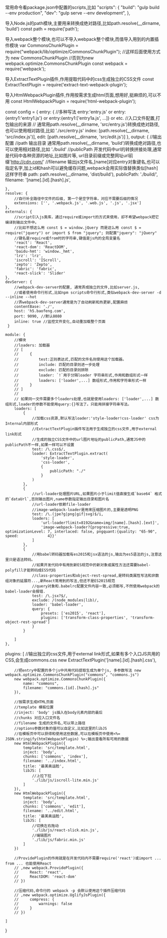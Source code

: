 常用命令看package.json中配置的scripts,比如
"scripts": {
    "build": "gulp build --env production",
    "dev": "gulp serve --env development",
  },
  
导入Node.js的path模块,主要用来转换成绝对路径,比如path.resolve(__dirname, 'build')
const path = require('path');

导入webpack整个模块,也可以不导入webpack整个模块,而值导入用到的内置插件模块
var CommonsChunkPlugin = require("webpack/lib/optimize/CommonsChunkPlugin");
//这样后面使用方式为 new CommonsChunkPlugin
//否则为new webpack.optimize.CommonsChunkPlugin
const webpack = require('webpack');

导入ExtractTextPlugin插件,作用提取代码中的css生成独立的CSS文件
const ExtractTextPlugin = require('extract-text-webpack-plugin');

导入HtmlWebpackPlugin插件,作用按需求生成html页面,想用好,挺麻烦的,可以不用
const HtmlWebpackPlugin = require('html-webpack-plugin');

const config = {
   entry: {
        //多种写法 entry:'entry.js' or entry:{entry1:'entry1.js'} or entry:{entry1:['entry1a.js', ...]} or etc.
        //入口文件配置,打包输出的来源
        // 通常用path.resolve(__dirname, 'src/entry.js')转换成绝对路径,也可以使用相对路径,比如 './src/entry.js'
        index: [path.resolve(__dirname, 'src/index.js')],
        edit: [path.resolve(__dirname, 'src/edit.js')]
    },
    output: {
        //输出配置
        //path 输出目录 通常用path.resolve(__dirname, 'build')转换成绝对路径,也可以使用相对路径,比如 './build'
        //publicPath 开发代码中url的转换拼接处理,通常是代码中各种资源的地址,比如图片等, url目录前缀或完整网址url前缀'http://cdn.com/'
        //filename 输出js文件名,[name]对应entry对象键名,也可以指定名字,加上id和hash可以避免缓存问题,webpack会用实际值替换类似[hash]这样字符串
        path: path.resolve(__dirname, 'dist/build'),
        publicPath: './build/',
        filename: '[name].[id].[hash].js',

    },
    resolve: {
        //自行补全路径中文件的后缀, 第一个是空字符串，对应不需要后缀的情况
        extensions: ['', '.webpack.js', '.web.js', '.js', '.jsx']
    },
    externals: {
        //script引入js类库，通过require或import的方式来使用，却不希望webpack把它编译到输出文件中。
        //比如不想这么用 const $ = window.jQuery 而是这么用 const $ = require("jquery") or import $ from "jquery"; 则配置"jquery": "jQuery"
        //键名是require或from时的字符串,键值是js内的全局变量名
        'react': 'React',
        'react-dom': 'ReactDOM',
        'baidu-hmt': 'window._hmt',
        'lrz': 'lrz',
        'iscroll': 'IScroll',
        'zepto': 'Zepto',
        'fabric': 'fabric',
        'react-slick': 'Slider'
    },
    devServer: {
        //webpack-dev-server的配置, 通常弄成独立的文件,比如server.js,
        //或者使用命令行形式,比如npm scripts命令行形式,类似webpack-dev-server -d --inline --hot
        //弄webpack-dev-server通常是为了自动刷新和热更新,配置麻烦
        contentBase: './',
        host: 'h5.baofeng.com',
        port: 9090, //默认8080
        inline: true //监控文件变化,自动重加载整个页面
     }
 
    module: {
        //模块
        //loaders: 加载器
        // [
        //     {
        //         test:正则表达式,匹配的文件名则使用这个加载器。
        //         include: 匹配的目录则进一步处理
        //         exclude: 匹配的目录则排除
        //         loader: `!`用于分隔loader 字符串形式,作用和数组形式一样
        //         loaders: ['loader',...] 数组形式,作用和字符串形式一样
        //     }
        // ]
        //
        // 如果同一文件需要多个loaders处理,也就是使用loaders: ['loader',...] 数组形式,loader的参数不能使用query:{}写法了。只能用拼接字符串写法。
        loaders: [
            {
                //加载css资源,默认写法loader:'style-loader!css-loader' css为Internal内部形式
                //ExtractTextPlugin插件写法用于生成独立的css文件,用于external link形式
                //生成的独立CSS文件中的url图片地址的publicPath,通常JS中的publicPath不一样,如果一样可以不设置
                test: /\.css$/,
                loader: ExtractTextPlugin.extract(
                    'style-loader',
                    'css-loader',
                    {
                        publicPath: "./"
                    }
                )
            },
            {
                //url-loader处理图片URL,如果图片小于limit值直接生成`base64` 格式的`dataUrl`,否则输出图片,name参数指定输出目录和图片名
                //url-loader依赖file-loader
                //image-webpack-loader是用来压缩图片的,主要是透明PNG
                test: /\.(jpe?g|png|gif|svg)$/i,
                loaders: [
                    'url-loader?limit=8192&name=img/[name].[hash].[ext]',
                    'image-webpack-loader?{progressive:true, optimizationLevel: 7, interlaced: false, pngquant:{quality: "65-90", speed:             4}}'
                ]
            },
            {
                //用babel转码器加载有es2015和jsx语法的js,输出为es5语法的js,注意这里只是语法转码。
                //如果开发代码中有用到新ES规范中的新对象或属性方法还需要babel-polyfill才能转码成ES5代码
                //class-properties和object-rest-spread,是转码类属性写法和非数组对象的延展符...,新React常用到的写法,但还不是ES2015规范
                //query对象和.babelrc配置文件内容一致,必须都写,不然使用webpack的babel-loader会报错.
                test: /\.jsx?$/,
                exclude: /(node_modules|lib)/,
                loader: 'babel-loader',
                query: {
                    presets: ['es2015', 'react'],
                    plugins: ['transform-class-properties', 'transform-object-rest-spread']
                }
            }

        ]
    },
   plugins: [
        //输出独立的css文件,用于external link形式,如果有多个入口JS共用的CSS,会生成commons.css
        new ExtractTextPlugin('[name].[id].[hash].css'),

        //把entry中配置的多个js中共用代码提取生成为单个js, 多参数写法 new webpack.optimize.CommonsChunkPlugin("commons", "commons.js")
        new webpack.optimize.CommonsChunkPlugin({
            name: "commons",
            filename: "commons.[id].[hash].js"
        }),

        //按需求生成HTML页面
        //template 模板位置
        //inject: 'body' js插入在body元素内部的最后
        //chunks 对应入口文件名
        //filename 生成的文件名,可以带上路径
        //options参数对象的值可以自定义,比如这里的libJS
        //在模板页中可以获得和使用这些数据,可以在模板页中使用<%= JSON.stringify(htmlWebpackPlugin) %>;输出查看所有可用的数据
        new HtmlWebpackPlugin({
            template: 'src/template.html',
            inject: 'body',
            chunks: ['commons', 'index'],
            filename: '../index.html',
            title: '最美奥运脸',
            libJS: [
                //上拉下拉
                './lib/js/iscroll-lite.min.js'
            ]
        }),
        new HtmlWebpackPlugin({
            template: 'src/template.html',
            inject: 'body',
            chunks: ['commons', 'edit'],
            filename: '../edit.html',
            title: '最美奥运脸',
            libJS: [
                //切换左右拖动
                './lib/js/react-slick.min.js',
                //编辑图片
                './lib/js/fabric.min.js'
            ]
        })

        //ProvidePlugin的作用就是在开发代码内不需要require('react')或import ... from ... 也能使用React
        // ,new webpack.ProvidePlugin({
        //     React: 'react',
        //     ReactDOM: 'react-dom'
        // })

        //压缩代码,命令行的 webpack -p 会默认使用这个插件压缩代码
        // ,new webpack.optimize.UglifyJsPlugin({
        //     compress: {
        //         warnings: false
        //     }
        // })

    ]



}
